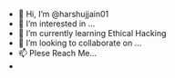 - 👋 Hi, I’m @harshujjain01
- 👀 I’m interested in ...
- 🌱 I’m currently learning Ethical Hacking
- 💞️ I’m looking to collaborate on ...
- 📫 Plese Reach Me...
- 

<!---
harshujjain01/harshujjain01 is a ✨ special ✨ repository because its `README.md` (this file) appears on your GitHub profile.
You can click the Preview link to take a look at your changes.
--->
